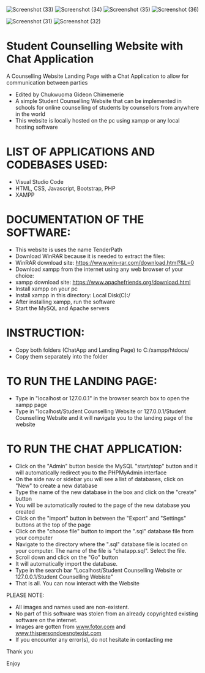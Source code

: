![Screenshot (33)](https://user-images.githubusercontent.com/33707645/211311584-139e8e09-3641-48ee-b3d2-7d4e55bb5e30.png)
![Screenshot (34)](https://user-images.githubusercontent.com/33707645/211311612-8ead0576-697f-45aa-a97d-660953edd86e.png)
![Screenshot (35)](https://user-images.githubusercontent.com/33707645/211311643-9c4c08c1-58a0-44e8-b9b2-80518f825f4d.png) 
![Screenshot (36)](https://user-images.githubusercontent.com/33707645/211311729-fe879a01-806a-4e88-b5de-e4ec362f081c.png)

![Screenshot (31)](https://user-images.githubusercontent.com/33707645/211311243-08d7ccfd-2dad-4a9f-8271-170684ebc969.png)
![Screenshot (32)](https://user-images.githubusercontent.com/33707645/211311244-c004e159-3d4c-412e-9a5d-123685c8e0d5.png)

# Student Counselling Website with Chat Application
 A Counselling Website Landing Page with a Chat Application to allow for communication between parties 

- Edited by Chukwuoma Gideon Chimemerie 
- A simple Student Counselling Website that can be implemented in schools for online counselling of students by counsellors from anywhere in the world
- This website is locally hosted on the pc using xampp or any local hosting software

# LIST OF APPLICATIONS AND CODEBASES USED:
- Visual Studio Code 
- HTML, CSS, Javascript, Bootstrap, PHP
- XAMPP

# DOCUMENTATION OF THE SOFTWARE:
- This website is uses the name TenderPath 
- Download WinRAR because it is needed to extract the files: 
- WinRAR download site: https://www.win-rar.com/download.html?&L=0 
- Download xampp from the internet using any web browser of your choice:
- xampp download site: https://www.apachefriends.org/download.html
- Install xampp on your pc
- Install xampp in this directory: Local Disk(C):/
- After installing xampp, run the software
- Start the MySQL and Apache servers

# INSTRUCTION:
- Copy both folders (ChatApp and Landing Page) to C:/xampp/htdocs/
- Copy them separately into the folder

# TO RUN THE LANDING PAGE:
- Type in "localhost or 127.0.0.1" in the browser search box to open the xampp page
- Type in "localhost/Student Counselling Website or 127.0.0.1/Student Counselling Website and it will navigate you to the landing page of the website

# TO RUN THE CHAT APPLICATION:
- Click on the "Admin" button beside the MySQL "start/stop" button and it will automatically redirect you to the PHPMyAdmin interface 
- On the side nav or sidebar you will see a list of databases, click on "New" to create a new database 
- Type the name of the new database in the box and click on the "create" button 
- You will be automatically routed to the page of the new database you created 
- Click on the "import" button in between the "Export" and "Settings" buttons at the top of the page 
- Click on the "choose file" button to import the ".sql" database file from your computer
- Navigate to the directory where the ".sql" database file is located on your computer. The name of the file is "chatapp.sql". Select the file.
- Scroll down and click on the "Go" button
- It will automatically import the database.
- Type in the search bar "Localhost/Student Counselling Website or 127.0.0.1/Student Counselling Webiste"
- That is all. You can now interact with the Website


PLEASE NOTE: 
- All images and names used are non-existent. 
- No part of this software was stolen from an already copyrighted existing software on the internet.
- Images are gotten from www.fotor.com and www.thispersondoesnotexist.com
- If you encounter any error(s), do not hesitate in contacting me 

Thank you 

Enjoy
